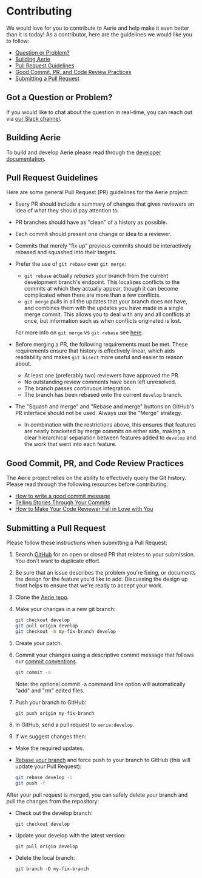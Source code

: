 # Contributing

We would love for you to contribute to Aerie and help make it even better than it is today! As a contributor, here are the guidelines we would like you to follow:

- [Question or Problem?](#question)
- [Building Aerie](#building)
- [Pull Request Guidelines](#pr-guidelines)
- [Good Commit, PR, and Code Review Practices](#best-practices)
- [Submitting a Pull Request](#submit-pr)

## <a name="question"></a> Got a Question or Problem?

If you would like to chat about the question in real-time, you can reach out via [our Slack channel](https://join.slack.com/t/nasa-ammos/shared_invite/zt-1mlgmk5c2-MgqVSyKzVRUWrXy87FNqPw).

## <a name="building"></a> Building Aerie

To build and develop Aerie please read through the [developer documentation](./DEVELOPER.md).

## <a name="pr-guidelines"></a> Pull Request Guidelines

Here are some general Pull Request (PR) guidelines for the Aerie project:

- Every PR should include a summary of changes that gives reviewers an idea of what they should pay attention to.
- PR branches should have as "clean" of a history as possible.
- Each commit should present one change or idea to a reviewer.
- Commits that merely "fix up" previous commits should be interactively rebased and squashed into their targets.
- Prefer the use of `git rebase` over `git merge`:

  - `git rebase` actually _rebases_ your branch from the current development branch's endpoint. This localizes conflicts to the commits at which they actually appear, though it can become complicated when there are more than a few conflicts.
  - `git merge` pulls in all the updates that your branch does not have, and combines them with the updates you have made in a single merge commit. This allows you to deal with any and all conflicts at once, but information such as when conflicts originated is lost.

  For more info on `git merge` vs `git rebase` see [here](https://www.atlassian.com/git/tutorials/merging-vs-rebasing).

- Before merging a PR, the following requirements must be met. These requirements ensure that history is effectively linear, which aids readability and makes `git bisect` more useful and easier to reason about.
  - At least one (preferably two) reviewers have approved the PR.
  - No outstanding review comments have been left unresolved.
  - The branch passes continuous integration.
  - The branch has been rebased onto the current `develop` branch.
- The "Squash and merge" and "Rebase and merge" buttons on GitHub's PR interface should not be used. Always use the "Merge" strategy.
  - In combination with the restrictions above, this ensures that features are neatly bracketed by merge commits on either side, making a clear hierarchical separation between features added to `develop` and the work that went into each feature.

## <a name="best-practices"></a> Good Commit, PR, and Code Review Practices

The Aerie project relies on the ability to effectively query the Git history. Please read through the following resources before contributing:

- [How to write a good commit message](https://chris.beams.io/posts/git-commit/)
- [Telling Stories Through Your Commits](https://blog.mocoso.co.uk/talks/2015/01/12/telling-stories-through-your-commits/)
- [How to Make Your Code Reviewer Fall in Love with You](https://mtlynch.io/code-review-love/)

## <a name="submit-pr"></a> Submitting a Pull Request

Please follow these instructions when submitting a Pull Request:

1. Search [GitHub](https://github.com/NASA-AMMOS/aerie/pulls) for an open or closed PR that relates to your submission. You don't want to duplicate effort.
1. Be sure that an issue describes the problem you're fixing, or documents the design for the feature you'd like to add. Discussing the design up front helps to ensure that we're ready to accept your work.
1. Clone the [Aerie repo](https://github.com/NASA-AMMOS/aerie).
1. Make your changes in a new git branch:

   ```sh
   git checkout develop
   git pull origin develop
   git checkout -b my-fix-branch develop
   ```

1. Create your patch.
1. Commit your changes using a descriptive commit message that follows our [commit conventions](#best-practices).

   ```sh
   git commit -a
   ```

   Note: the optional commit `-a` command line option will automatically "add" and "rm" edited files.

1. Push your branch to GitHub:

   ```sh
   git push origin my-fix-branch
   ```

1. In GitHub, send a pull request to `aerie:develop`.
1. If we suggest changes then:

- Make the required updates.
- [Rebase your branch](https://dev.to/maxwell_dev/the-git-rebase-introduction-i-wish-id-had) and force push to your branch to GitHub (this will update your Pull Request):

  ```sh
  git rebase develop -i
  git push -f
  ```

After your pull request is merged, you can safely delete your branch and pull the changes from the repository:

- Check out the develop branch:

  ```shell
  git checkout develop
  ```

- Update your develop with the latest version:

  ```shell
  git pull origin develop
  ```

- Delete the local branch:

  ```shell
  git branch -D my-fix-branch
  ```
